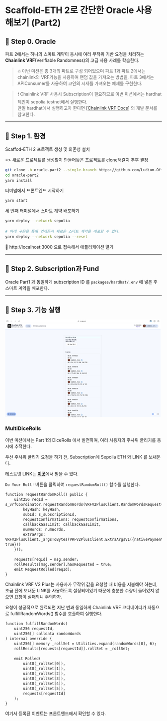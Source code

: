 # Scaffold-ETH 2로 간단한 Oracle 사용 해보기 (Part2)

## 🚩 Step 0. Oracle

파트 2에서는 하나의 스마트 계약이 동시에 여러 무작위 기반 요청을 처리하는 **Chainlink VRF**(Verifiable Randomness)의 고급 사용 사례를 학습한다.

> 🔥 이번 미션은 총 3개의 파트로 구성 되어있으며 파트 1과 파트 2에서는 chainlink의 VRF기능을 사용하여 랜덤 값을 가져오는 방법을, 파트 3에서는 APIConsumer를 사용하여 코인의 시세를 가져오는 예제를 구현한다.

> ❗️ Chainlink VRF 사용시 Subscription이 필요하므로 이번 미션에서는 hardhat 체인이 sepolia testnet에서 실행한다.<br/> 만일 hardhat에서 실행하고자 한다면 [[Chainlink VRF Docs]](https://docs.chain.link/vrf) 의 개발 문서를 참고한다.<br />

---

## 🚩 Step 1. 환경

Scaffod-ETH 2 프로젝트 생성 및 의존성 설치

=> 새로운 프로젝트를 생성할지 만들어놓은 프로젝트를 clone해갈지 추후 결정

```sh
git clone -b oracle-part2 --single-branch https://github.com/Ludium-Official/solidity-dapp-mission.git oracle-part2
cd oracle-part2
yarn install
```

터미널에서 프론트엔드 시작하기

```sh
yarn start
```

세 번째 터미널에서 스마트 계약 배포하기

```sh
yarn deploy --network sepolia

# 아래 구문을 통해 언제든지 새로운 스마트 계약을 배포할 수 있다.
yarn deploy --network sepolia --reset
```

📱 http://localhost:3000 으로 접속해서 애플리케이션 열기

---

## 🚩 Step 2. Subscription과 Fund

Oracle Part1 과 동일하게 subscription ID 를 `packages/hardhat/.env` 에 넣은 후 스마트 계약을 배포한다.

---

## 🚩 Step 3. 기능 실행

<img src='./images/oracle_part2_1.png' width='500px' />

### MultiDiceRolls

이번 미션에서는 Part 1의 DiceRolls 에서 발전하여, 여러 사용자의 주사위 굴리기를 동시에 추적한다.

우선 주사위 굴리기 요청을 하기 전, Subscription에 Sepolia ETH 와 LINK 를 보내둔다.

테스트넷 LINK는 [**이곳**](https://faucets.chain.link/)에서 받을 수 있다.

`Do Your Roll!` 버튼을 클릭하여 `requestRandomRoll()` 함수를 실행한다.

```solidity
function requestRandomRoll() public {
    uint256 reqId = s_vrfCoordinator.requestRandomWords(VRFV2PlusClient.RandomWordsRequest({
        keyHash: keyHash,
        subId: s_subscriptionId,
        requestConfirmations: requestConfirmations,
        callbackGasLimit: callbackGasLimit,
        numWords: numWords,
        extraArgs: VRFV2PlusClient._argsToBytes(VRFV2PlusClient.ExtraArgsV1({nativePayment: true}))
    }));

    requests[reqId] = msg.sender;
    rollResults[msg.sender].hasRequested = true;
    emit RequestRolled(reqId);
}
```

Chainlink VRF V2 Plus는 사용자가 무작위 값을 요청할 때 비용을 지불해야 하는데, 조금 전에 보내둔 LINK를 사용하도록 설정되어있기 때문에 충분한 수량이 들어있지 않으면 요청이 실패되니 주의하자.

요청이 성공적으로 완료되면 지난 번과 동일하게 Chainlink VRF 코디네이터가 자동으로 fulfillRandomWords() 함수를 호출하여 실행한다.

```solidity
function fulfillRandomWords(
    uint256 requestId,
    uint256[] calldata randomWords
) internal override {
    uint256[] memory _rollSet = Utilities.expand(randomWords[0], 6);
    rollResults[requests[requestId]].rollSet = _rollSet;

    emit Rolled(
        uint8(_rollSet[0]),
        uint8(_rollSet[1]),
        uint8(_rollSet[2]),
        uint8(_rollSet[3]),
        uint8(_rollSet[4]),
        uint8(_rollSet[5]),
        requests[requestId]
    );
}
```

여기서 등록된 이벤트는 프론트엔드에서 확인할 수 있다.